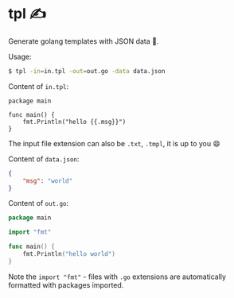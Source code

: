 # tpl ✍️

Generate golang templates with JSON data 💪.


Usage:
```bash
$ tpl -in=in.tpl -out=out.go -data data.json
```



Content of `in.tpl`:
```
package main

func main() {
	fmt.Println("hello {{.msg}}")
}
```

The input file extension can also be `.txt`, `.tmpl`, it is up to you :smile:


Content of `data.json`:
```json
{
	"msg": "world"
}
```

Content of `out.go`:
```go
package main

import "fmt"

func main() {
	fmt.Println("hello world")
}
```

Note the `import "fmt"` - files with `.go` extensions are automatically formatted with packages imported.
